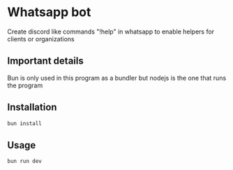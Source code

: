 # Whatsapp bot

Create discord like commands "!help" in whatsapp to enable helpers for clients or organizations

## Important details

Bun is only used in this program as a bundler but nodejs is the one that runs the program

## Installation

```bash
bun install
```

## Usage

```bash
bun run dev
```
